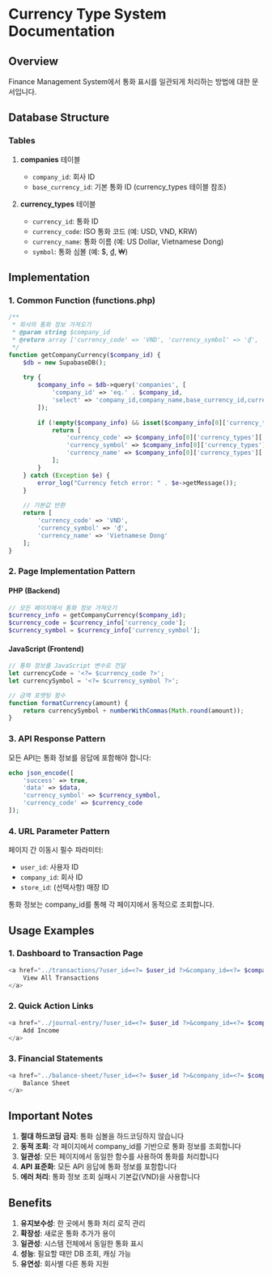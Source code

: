 # Currency Type System Documentation

## Overview
Finance Management System에서 통화 표시를 일관되게 처리하는 방법에 대한 문서입니다.

## Database Structure

### Tables
1. **companies** 테이블
   - `company_id`: 회사 ID
   - `base_currency_id`: 기본 통화 ID (currency_types 테이블 참조)

2. **currency_types** 테이블
   - `currency_id`: 통화 ID
   - `currency_code`: ISO 통화 코드 (예: USD, VND, KRW)
   - `currency_name`: 통화 이름 (예: US Dollar, Vietnamese Dong)
   - `symbol`: 통화 심볼 (예: $, ₫, ₩)

## Implementation

### 1. Common Function (functions.php)
```php
/**
 * 회사의 통화 정보 가져오기
 * @param string $company_id
 * @return array ['currency_code' => 'VND', 'currency_symbol' => '₫', 'currency_name' => 'Vietnamese Dong']
 */
function getCompanyCurrency($company_id) {
    $db = new SupabaseDB();
    
    try {
        $company_info = $db->query('companies', [
            'company_id' => 'eq.' . $company_id,
            'select' => 'company_id,company_name,base_currency_id,currency_types(currency_code,symbol,currency_name)'
        ]);
        
        if (!empty($company_info) && isset($company_info[0]['currency_types'])) {
            return [
                'currency_code' => $company_info[0]['currency_types']['currency_code'] ?? 'VND',
                'currency_symbol' => $company_info[0]['currency_types']['symbol'] ?? '₫',
                'currency_name' => $company_info[0]['currency_types']['currency_name'] ?? 'Vietnamese Dong'
            ];
        }
    } catch (Exception $e) {
        error_log("Currency fetch error: " . $e->getMessage());
    }
    
    // 기본값 반환
    return [
        'currency_code' => 'VND',
        'currency_symbol' => '₫',
        'currency_name' => 'Vietnamese Dong'
    ];
}
```

### 2. Page Implementation Pattern

#### PHP (Backend)
```php
// 모든 페이지에서 통화 정보 가져오기
$currency_info = getCompanyCurrency($company_id);
$currency_code = $currency_info['currency_code'];
$currency_symbol = $currency_info['currency_symbol'];
```

#### JavaScript (Frontend)
```javascript
// 통화 정보를 JavaScript 변수로 전달
let currencyCode = '<?= $currency_code ?>';
let currencySymbol = '<?= $currency_symbol ?>';

// 금액 포맷팅 함수
function formatCurrency(amount) {
    return currencySymbol + numberWithCommas(Math.round(amount));
}
```

### 3. API Response Pattern
모든 API는 통화 정보를 응답에 포함해야 합니다:

```php
echo json_encode([
    'success' => true,
    'data' => $data,
    'currency_symbol' => $currency_symbol,
    'currency_code' => $currency_code
]);
```

### 4. URL Parameter Pattern
페이지 간 이동시 필수 파라미터:
- `user_id`: 사용자 ID
- `company_id`: 회사 ID
- `store_id`: (선택사항) 매장 ID

통화 정보는 company_id를 통해 각 페이지에서 동적으로 조회합니다.

## Usage Examples

### 1. Dashboard to Transaction Page
```php
<a href="../transactions/?user_id=<?= $user_id ?>&company_id=<?= $company_id ?>">
    View All Transactions
</a>
```

### 2. Quick Action Links
```php
<a href="../journal-entry/?user_id=<?= $user_id ?>&company_id=<?= $company_id ?>&type=income">
    Add Income
</a>
```

### 3. Financial Statements
```php
<a href="../balance-sheet/?user_id=<?= $user_id ?>&company_id=<?= $company_id ?>">
    Balance Sheet
</a>
```

## Important Notes

1. **절대 하드코딩 금지**: 통화 심볼을 하드코딩하지 않습니다
2. **동적 조회**: 각 페이지에서 company_id를 기반으로 통화 정보를 조회합니다
3. **일관성**: 모든 페이지에서 동일한 함수를 사용하여 통화를 처리합니다
4. **API 표준화**: 모든 API 응답에 통화 정보를 포함합니다
5. **에러 처리**: 통화 정보 조회 실패시 기본값(VND)을 사용합니다

## Benefits

1. **유지보수성**: 한 곳에서 통화 처리 로직 관리
2. **확장성**: 새로운 통화 추가가 용이
3. **일관성**: 시스템 전체에서 동일한 통화 표시
4. **성능**: 필요할 때만 DB 조회, 캐싱 가능
5. **유연성**: 회사별 다른 통화 지원
